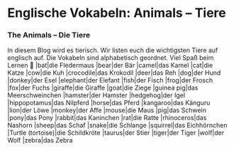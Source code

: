 # Englische Vokabeln: Animals – Tiere

[](http://www.jabbalab.com/blog/wp-content/uploads/2011/06/tiere.jpg)

### The Animals – Die Tiere

In diesem Blog wird es tierisch. Wir listen euch die wichtigsten Tiere auf englisch auf. Die Vokabeln sind alphabetisch geordnet. Viel Spaß beim Lernen 🙂
|bat|die Fledermaus
|bear|der Bär
|camel|das Kamel
|cat|die Katze
|cow|die Kuh
|crocodile|das Krokodil
|deer|das Reh
|dog|der Hund
|donkey|der Esel
|elephant|der Elefant
|fish|der Fisch
|frog|der Frosch
|fox|der Fuchs
|giraffe|die Giraffe
|goat|die Ziege
|guinea pig|das Meerschweinchen
|hamster|der Hamster
|hedgehog|der Igel
|hippopotamus|das Nilpferd
|horse|das Pferd
|kangaroo|das Känguru
|lion|der Löwe
|monkey|der Affe
|mouse|die Maus
|pig|das Schwein
|pony|das Pony
|rabbit|das Kaninchen
|rat|die Ratte
|rhinoceros|das Nashorn
|sheep|das Schaf
|snake|die Schlange
|squirrel|das Eichhörnchen
|Turtle (tortoise)|die Schildkröte
|taurus|der Stier
|tiger|der Tiger
|wolf|der Wolf
|zebra|das Zebra
